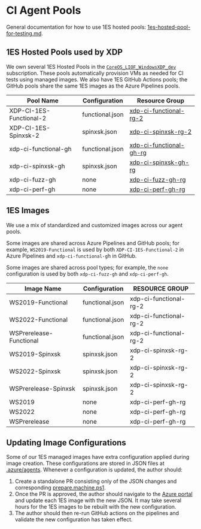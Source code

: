 # CI Agent Pools

General documentation for how to use 1ES hosted pools: [1es-hosted-pool-for-testing.md](https://mscodehub.visualstudio.com/undocking/_git/undocking?path=/docs/1es-hosted-pool-for-testing.md&_a=preview).

## 1ES Hosted Pools used by XDP

We own several 1ES Hosted Pools in the [`CoreOS_LIOF_WindowsXDP_dev`](https://ms.portal.azure.com/#@microsoft.onmicrosoft.com/resource/subscriptions/db4b9e5a-88c6-424a-8c94-728d1ce2ec67) subscription. These pools automatically provision VMs as needed for CI tests using managed images. We also have 1ES GitHub Actions pools; the GitHub pools share the same 1ES images as the Azure Pipelines pools.

| Pool Name               | Configuration        | Resource Group                                                                                                                                                                        |
| ----------------------- | -------------------- | ------------------------------------------------------------------------------------------------------------------------------------------------------------------------------------- |
| XDP-CI-1ES-Functional-2 | functional.json      | [xdp-ci-functional-rg-2](https://ms.portal.azure.com/#@microsoft.onmicrosoft.com/resource/subscriptions/db4b9e5a-88c6-424a-8c94-728d1ce2ec67/resourceGroups/xdp-ci-functional-rg-2)   |
| XDP-CI-1ES-Spinxsk-2    | spinxsk.json         | [xdp-ci-spinxsk-rg-2](https://ms.portal.azure.com/#@microsoft.onmicrosoft.com/resource/subscriptions/db4b9e5a-88c6-424a-8c94-728d1ce2ec67/resourceGroups/xdp-ci-spinxsk-rg-2)         |
| xdp-ci-functional-gh    | functional.json      | [xdp-ci-functional-gh-rg](https://ms.portal.azure.com/#@microsoft.onmicrosoft.com/resource/subscriptions/db4b9e5a-88c6-424a-8c94-728d1ce2ec67/resourceGroups/xdp-ci-functional-gh-rg) |
| xdp-ci-spinxsk-gh       | spinxsk.json         | [xdp-ci-spinxsk-gh-rg](https://ms.portal.azure.com/#@microsoft.onmicrosoft.com/resource/subscriptions/db4b9e5a-88c6-424a-8c94-728d1ce2ec67/resourceGroups/xdp-ci-spinxsk-gh-rg)       |
| xdp-ci-fuzz-gh          | none                 | [xdp-ci-fuzz-gh-rg](https://ms.portal.azure.com/#@microsoft.onmicrosoft.com/resource/subscriptions/db4b9e5a-88c6-424a-8c94-728d1ce2ec67/resourceGroups/xdp-ci-fuzz-gh-rg)             |
| xdp-ci-perf-gh          | none                 | [xdp-ci-perf-gh-rg](https://ms.portal.azure.com/#@microsoft.onmicrosoft.com/resource/subscriptions/db4b9e5a-88c6-424a-8c94-728d1ce2ec67/resourceGroups/xdp-ci-perf-gh-rg)             |

## 1ES Images

We use a mix of standardized and customized images across our agent pools.

Some images are shared across Azure Pipelines and GitHub pools; for example, `WS2019-Functional` is used by both `XDP-CI-1ES-Functional-2` in Azure Pipelines and `xdp-ci-functional-g`h in GitHub.

Some images are shared across pool types; for example, the `none` configuration is used by both `xdp-ci-fuzz-gh` and `xdp-ci-perf-gh`.

| Image Name              | Configuration        | RESOURCE GROUP         |
| ----------------------- | -------------------- | ---------------------- |
| WS2019-Functional       | functional.json      | xdp-ci-functional-rg-2 |
| WS2022-Functional       | functional.json      | xdp-ci-functional-rg-2 |
| WSPrerelease-Functional | functional.json      | xdp-ci-functional-rg-2 |
| WS2019-Spinxsk          | spinxsk.json         | xdp-ci-spinxsk-rg-2    |
| WS2022-Spinxsk          | spinxsk.json         | xdp-ci-spinxsk-rg-2    |
| WSPrerelease-Spinxsk    | spinxsk.json         | xdp-ci-spinxsk-rg-2    |
| WS2019                  | none                 | xdp-ci-perf-gh-rg      |
| WS2022                  | none                 | xdp-ci-perf-gh-rg      |
| WSPrerelease            | none                 | xdp-ci-perf-gh-rg      |

## Updating Image Configurations

Some of our 1ES managed images have extra configuration applied during image creation. These configurations are stored in JSON files at [.azure/agents](/.azure/agents). Whenever a configuration is updated, the author should:

1. Create a standalone PR consisting only of the JSON changes and corresponding [prepare.machine.ps1](/tools/prepare-machine.ps1).
2. Once the PR is approved, the author should navigate to the [Azure portal](https://ms.portal.azure.com/) and update each 1ES image with the new JSON. It may take several hours for the 1ES images to be rebuilt with the new configuration.
3. The author should then re-run GitHub actions on the pipelines and validate the new configuration has taken effect.
